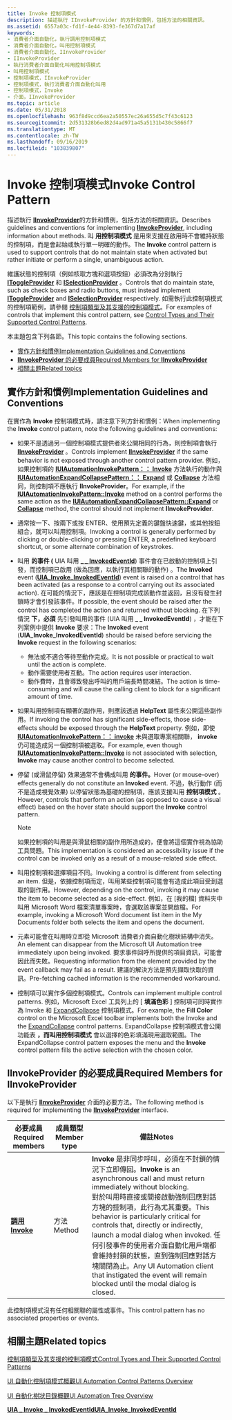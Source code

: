 ```yaml
---
title: Invoke 控制項模式
description: 描述執行 IInvokeProvider 的方針和慣例，包括方法的相關資訊。
ms.assetid: 6557a03c-fd1f-4e44-8393-fe367d7a17af
keywords:
- 消費者介面自動化，執行調用控制項模式
- 消費者介面自動化，叫用控制項模式
- 消費者介面自動化、IInvokeProvider
- IInvokeProvider
- 執行消費者介面自動化叫用控制項模式
- 叫用控制項模式
- 控制項模式，IInvokeProvider
- 控制項模式，執行消費者介面自動化叫用
- 控制項模式，Invoke
- 介面，IInvokeProvider
ms.topic: article
ms.date: 05/31/2018
ms.openlocfilehash: 963f8d9ccd6ea2a50557ec26a655d5c7f43c6123
ms.sourcegitcommit: 2d531328b6ed82d4ad971a45a5131b430c5866f7
ms.translationtype: MT
ms.contentlocale: zh-TW
ms.lasthandoff: 09/16/2019
ms.locfileid: "103839807"
---
```

# <a name="invoke-control-pattern"></a><span data-ttu-id="e57b2-113">Invoke 控制項模式</span><span class="sxs-lookup"><span data-stu-id="e57b2-113">Invoke Control Pattern</span></span>

<span data-ttu-id="e57b2-114">描述執行 [**IInvokeProvider**](/windows/desktop/api/UIAutomationCore/nn-uiautomationcore-iinvokeprovider)的方針和慣例，包括方法的相關資訊。</span><span class="sxs-lookup"><span data-stu-id="e57b2-114">Describes guidelines and conventions for implementing [**IInvokeProvider**](/windows/desktop/api/UIAutomationCore/nn-uiautomationcore-iinvokeprovider), including information about methods.</span></span> <span data-ttu-id="e57b2-115">叫 **用控制項模式** 是用來支援在啟用時不會維持狀態的控制項，而是會起始或執行單一明確的動作。</span><span class="sxs-lookup"><span data-stu-id="e57b2-115">The **Invoke** control pattern is used to support controls that do not maintain state when activated but rather initiate or perform a single, unambiguous action.</span></span>

<span data-ttu-id="e57b2-116">維護狀態的控制項（例如核取方塊和選項按鈕）必須改為分別執行 [**IToggleProvider**](/windows/desktop/api/UIAutomationCore/nn-uiautomationcore-itoggleprovider) 和 [**ISelectionProvider**](/windows/desktop/api/UIAutomationCore/nn-uiautomationcore-iselectionprovider) 。</span><span class="sxs-lookup"><span data-stu-id="e57b2-116">Controls that do maintain state, such as check boxes and radio buttons, must instead implement [**IToggleProvider**](/windows/desktop/api/UIAutomationCore/nn-uiautomationcore-itoggleprovider) and [**ISelectionProvider**](/windows/desktop/api/UIAutomationCore/nn-uiautomationcore-iselectionprovider) respectively.</span></span> <span data-ttu-id="e57b2-117">如需執行此控制項模式的控制項範例，請參閱 [控制項類型及其支援的控制項模式](uiauto-controlpatternmapping.md)。</span><span class="sxs-lookup"><span data-stu-id="e57b2-117">For examples of controls that implement this control pattern, see [Control Types and Their Supported Control Patterns](uiauto-controlpatternmapping.md).</span></span>

<span data-ttu-id="e57b2-118">本主題包含下列各節。</span><span class="sxs-lookup"><span data-stu-id="e57b2-118">This topic contains the following sections.</span></span>

-   [<span data-ttu-id="e57b2-119">實作方針和慣例</span><span class="sxs-lookup"><span data-stu-id="e57b2-119">Implementation Guidelines and Conventions</span></span>](#implementation-guidelines-and-conventions)
-   [<span data-ttu-id="e57b2-120">**IInvokeProvider** 的必要成員</span><span class="sxs-lookup"><span data-stu-id="e57b2-120">Required Members for **IInvokeProvider**</span></span>](#required-members-for-iinvokeprovider)
-   [<span data-ttu-id="e57b2-121">相關主題</span><span class="sxs-lookup"><span data-stu-id="e57b2-121">Related topics</span></span>](#related-topics)

## <a name="implementation-guidelines-and-conventions"></a><span data-ttu-id="e57b2-122">實作方針和慣例</span><span class="sxs-lookup"><span data-stu-id="e57b2-122">Implementation Guidelines and Conventions</span></span>

<span data-ttu-id="e57b2-123">在實作為 **Invoke** 控制項模式時，請注意下列方針和慣例：</span><span class="sxs-lookup"><span data-stu-id="e57b2-123">When implementing the **Invoke** control pattern, note the following guidelines and conventions:</span></span>

-   <span data-ttu-id="e57b2-124">如果不是透過另一個控制項模式提供者來公開相同的行為，則控制項會執行 [**IInvokeProvider**](/windows/desktop/api/UIAutomationCore/nn-uiautomationcore-iinvokeprovider) 。</span><span class="sxs-lookup"><span data-stu-id="e57b2-124">Controls implement [**IInvokeProvider**](/windows/desktop/api/UIAutomationCore/nn-uiautomationcore-iinvokeprovider) if the same behavior is not exposed through another control pattern provider.</span></span> <span data-ttu-id="e57b2-125">例如，如果控制項的 [**IUIAutomationInvokePattern：： Invoke**](/windows/desktop/api/UIAutomationClient/nf-uiautomationclient-iuiautomationinvokepattern-invoke) 方法執行的動作與 [**IUIAutomationExpandCollapsePattern：： Expand**](/windows/desktop/api/UIAutomationClient/nf-uiautomationclient-iuiautomationexpandcollapsepattern-expand) 或 [**Collapse**](/windows/desktop/api/UIAutomationClient/nf-uiautomationclient-iuiautomationexpandcollapsepattern-collapse) 方法相同，則控制項不應執行 **IInvokeProvider**。</span><span class="sxs-lookup"><span data-stu-id="e57b2-125">For example, if the [**IUIAutomationInvokePattern::Invoke**](/windows/desktop/api/UIAutomationClient/nf-uiautomationclient-iuiautomationinvokepattern-invoke) method on a control performs the same action as the [**IUIAutomationExpandCollapsePattern::Expand**](/windows/desktop/api/UIAutomationClient/nf-uiautomationclient-iuiautomationexpandcollapsepattern-expand) or [**Collapse**](/windows/desktop/api/UIAutomationClient/nf-uiautomationclient-iuiautomationexpandcollapsepattern-collapse) method, the control should not implement **IInvokeProvider**.</span></span>
-   <span data-ttu-id="e57b2-126">通常按一下、按兩下或按 ENTER、使用預先定義的鍵盤快速鍵，或其他按鈕組合，就可以叫用控制項。</span><span class="sxs-lookup"><span data-stu-id="e57b2-126">Invoking a control is generally performed by clicking or double-clicking or pressing ENTER, a predefined keyboard shortcut, or some alternate combination of keystrokes.</span></span>
-   <span data-ttu-id="e57b2-127">叫用 **的事件 (** UIA 叫用 [**\_ \_ InvokedEventId**](uiauto-event-ids.md)) 事件會在已啟動的控制項上引發，而控制項已啟用 (做為回應，以執行其相關聯的動作) 。</span><span class="sxs-lookup"><span data-stu-id="e57b2-127">The **Invoked** event ([**UIA\_Invoke\_InvokedEventId**](uiauto-event-ids.md)) event is raised on a control that has been activated (as a response to a control carrying out its associated action).</span></span> <span data-ttu-id="e57b2-128">在可能的情況下，應該是在控制項完成該動作並返回，且沒有發生封鎖時才會引發該事件。</span><span class="sxs-lookup"><span data-stu-id="e57b2-128">If possible, the event should be raised after the control has completed the action and returned without blocking.</span></span> <span data-ttu-id="e57b2-129">在下列情況 **下，必須** 先引發叫用的事件 (UIA 叫用 **\_ \_ InvokedEventId**) ，才能在下列案例中提供 **Invoke** 要求：</span><span class="sxs-lookup"><span data-stu-id="e57b2-129">The **Invoked** event (**UIA\_Invoke\_InvokedEventId**) should be raised before servicing the **Invoke** request in the following scenarios:</span></span>
    -   <span data-ttu-id="e57b2-130">無法或不適合等待至動作完成。</span><span class="sxs-lookup"><span data-stu-id="e57b2-130">It is not possible or practical to wait until the action is complete.</span></span>
    -   <span data-ttu-id="e57b2-131">動作需要使用者互動。</span><span class="sxs-lookup"><span data-stu-id="e57b2-131">The action requires user interaction.</span></span>
    -   <span data-ttu-id="e57b2-132">動作費時，且會導致發出呼叫的用戶端長時間凍結。</span><span class="sxs-lookup"><span data-stu-id="e57b2-132">The action is time-consuming and will cause the calling client to block for a significant amount of time.</span></span>
-   <span data-ttu-id="e57b2-133">如果叫用控制項有顯著的副作用，則應該透過 **HelpText** 屬性來公開這些副作用。</span><span class="sxs-lookup"><span data-stu-id="e57b2-133">If invoking the control has significant side-effects, those side-effects should be exposed through the **HelpText** property.</span></span> <span data-ttu-id="e57b2-134">例如，即使 [**IUIAutomationInvokePattern：： invoke**](/windows/desktop/api/UIAutomationClient/nf-uiautomationclient-iuiautomationinvokepattern-invoke) 未與選取專案相關聯， **invoke** 仍可能造成另一個控制項被選取。</span><span class="sxs-lookup"><span data-stu-id="e57b2-134">For example, even though [**IUIAutomationInvokePattern::Invoke**](/windows/desktop/api/UIAutomationClient/nf-uiautomationclient-iuiautomationinvokepattern-invoke) is not associated with selection, **Invoke** may cause another control to become selected.</span></span>
-   <span data-ttu-id="e57b2-135">停留 (或滑鼠停留) 效果通常不會構成叫用 **的事件。**</span><span class="sxs-lookup"><span data-stu-id="e57b2-135">Hover (or mouse-over) effects generally do not constitute an **Invoked** event.</span></span> <span data-ttu-id="e57b2-136">不過，執行動作 (而不是造成視覺效果) 以停留狀態為基礎的控制項，應該支援叫用 **控制項模式** 。</span><span class="sxs-lookup"><span data-stu-id="e57b2-136">However, controls that perform an action (as opposed to cause a visual effect) based on the hover state should support the **Invoke** control pattern.</span></span>
    > [!Note]  
    > <span data-ttu-id="e57b2-137">如果控制項的叫用是與滑鼠相關的副作用所造成的，便會將這個實作視為協助工具問題。</span><span class="sxs-lookup"><span data-stu-id="e57b2-137">This implementation is considered an accessibility issue if the control can be invoked only as a result of a mouse-related side effect.</span></span>

     

-   <span data-ttu-id="e57b2-138">叫用控制項和選擇項目不同。</span><span class="sxs-lookup"><span data-stu-id="e57b2-138">Invoking a control is different from selecting an item.</span></span> <span data-ttu-id="e57b2-139">但是，依據控制項而定，叫用某些控制項可能會有造成此項目受到選取的副作用。</span><span class="sxs-lookup"><span data-stu-id="e57b2-139">However, depending on the control, invoking it may cause the item to become selected as a side-effect.</span></span> <span data-ttu-id="e57b2-140">例如，在 [我的檔] 資料夾中叫用 Microsoft Word 檔案清單專案時，會選取該專案並開啟檔。</span><span class="sxs-lookup"><span data-stu-id="e57b2-140">For example, invoking a Microsoft Word document list item in the My Documents folder both selects the item and opens the document.</span></span>
-   <span data-ttu-id="e57b2-141">元素可能會在叫用時立即從 Microsoft 消費者介面自動化樹狀結構中消失。</span><span class="sxs-lookup"><span data-stu-id="e57b2-141">An element can disappear from the Microsoft UI Automation tree immediately upon being invoked.</span></span> <span data-ttu-id="e57b2-142">要求事件回呼所提供的項目資訊，可能會因此而失敗。</span><span class="sxs-lookup"><span data-stu-id="e57b2-142">Requesting information from the element provided by the event callback may fail as a result.</span></span> <span data-ttu-id="e57b2-143">建議的解決方法是預先擷取快取的資訊。</span><span class="sxs-lookup"><span data-stu-id="e57b2-143">Pre-fetching cached information is the recommended workaround.</span></span>
-   <span data-ttu-id="e57b2-144">控制項可以實作多個控制項模式。</span><span class="sxs-lookup"><span data-stu-id="e57b2-144">Controls can implement multiple control patterns.</span></span> <span data-ttu-id="e57b2-145">例如，Microsoft Excel 工具列上的 [ **填滿色彩** ] 控制項可同時實作為 Invoke 和 [ExpandCollapse](uiauto-implementingexpandcollapse.md) 控制項模式。</span><span class="sxs-lookup"><span data-stu-id="e57b2-145">For example, the **Fill Color** control on the Microsoft Excel toolbar implements both the Invoke and the [ExpandCollapse](uiauto-implementingexpandcollapse.md) control patterns.</span></span> <span data-ttu-id="e57b2-146">ExpandCollapse 控制項模式會公開功能表 **，而叫用控制項模式** 會以選擇的色彩填滿現用選取範圍。</span><span class="sxs-lookup"><span data-stu-id="e57b2-146">The ExpandCollapse control pattern exposes the menu and the **Invoke** control pattern fills the active selection with the chosen color.</span></span>

## <a name="required-members-for-iinvokeprovider"></a><span data-ttu-id="e57b2-147">**IInvokeProvider** 的必要成員</span><span class="sxs-lookup"><span data-stu-id="e57b2-147">Required Members for **IInvokeProvider**</span></span>

<span data-ttu-id="e57b2-148">以下是執行 [**IInvokeProvider**](/windows/desktop/api/UIAutomationCore/nn-uiautomationcore-iinvokeprovider) 介面的必要方法。</span><span class="sxs-lookup"><span data-stu-id="e57b2-148">The following method is required for implementing the [**IInvokeProvider**](/windows/desktop/api/UIAutomationCore/nn-uiautomationcore-iinvokeprovider) interface.</span></span>



| <span data-ttu-id="e57b2-149">必要成員</span><span class="sxs-lookup"><span data-stu-id="e57b2-149">Required members</span></span>                                | <span data-ttu-id="e57b2-150">成員類型</span><span class="sxs-lookup"><span data-stu-id="e57b2-150">Member type</span></span> | <span data-ttu-id="e57b2-151">備註</span><span class="sxs-lookup"><span data-stu-id="e57b2-151">Notes</span></span>                                                                                                                                                                                                                                                                                                                                  |
|-------------------------------------------------|-------------|----------------------------------------------------------------------------------------------------------------------------------------------------------------------------------------------------------------------------------------------------------------------------------------------------------------------------------------|
| [<span data-ttu-id="e57b2-152">**調用**</span><span class="sxs-lookup"><span data-stu-id="e57b2-152">**Invoke**</span></span>](/windows/desktop/api/UIAutomationCore/nf-uiautomationcore-iinvokeprovider-invoke) | <span data-ttu-id="e57b2-153">方法</span><span class="sxs-lookup"><span data-stu-id="e57b2-153">Method</span></span>      | <span data-ttu-id="e57b2-154">**Invoke** 是非同步呼叫，必須在不封鎖的情況下立即傳回。</span><span class="sxs-lookup"><span data-stu-id="e57b2-154">**Invoke** is an asynchronous call and must return immediately without blocking.</span></span><br/> <span data-ttu-id="e57b2-155">對於叫用時直接或間接啟動強制回應對話方塊的控制項，此行為尤其重要。</span><span class="sxs-lookup"><span data-stu-id="e57b2-155">This behavior is particularly critical for controls that, directly or indirectly, launch a modal dialog when invoked.</span></span> <span data-ttu-id="e57b2-156">任何引發事件的使用者介面自動化用戶端都會維持封鎖的狀態，直到強制回應對話方塊關閉為止。</span><span class="sxs-lookup"><span data-stu-id="e57b2-156">Any UI Automation client that instigated the event will remain blocked until the modal dialog is closed.</span></span> <br/> |



 

<span data-ttu-id="e57b2-157">此控制項模式沒有任何相關聯的屬性或事件。</span><span class="sxs-lookup"><span data-stu-id="e57b2-157">This control pattern has no associated properties or events.</span></span>

## <a name="related-topics"></a><span data-ttu-id="e57b2-158">相關主題</span><span class="sxs-lookup"><span data-stu-id="e57b2-158">Related topics</span></span>

<dl> <dt>

[<span data-ttu-id="e57b2-159">控制項類型及其支援的控制項模式</span><span class="sxs-lookup"><span data-stu-id="e57b2-159">Control Types and Their Supported Control Patterns</span></span>](uiauto-controlpatternmapping.md)
</dt> <dt>

[<span data-ttu-id="e57b2-160">UI 自動化控制項模式概觀</span><span class="sxs-lookup"><span data-stu-id="e57b2-160">UI Automation Control Patterns Overview</span></span>](uiauto-controlpatternsoverview.md)
</dt> <dt>

[<span data-ttu-id="e57b2-161">UI 自動化樹狀目錄概觀</span><span class="sxs-lookup"><span data-stu-id="e57b2-161">UI Automation Tree Overview</span></span>](uiauto-treeoverview.md)
</dt> <dt>

[<span data-ttu-id="e57b2-162">**UIA \_ Invoke \_ InvokedEventId**</span><span class="sxs-lookup"><span data-stu-id="e57b2-162">**UIA\_Invoke\_InvokedEventId**</span></span>](uiauto-event-ids.md)
</dt> </dl>

 

 





